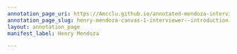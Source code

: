 ```yaml
---
annotation_page_uri: https://Amcclu.github.io/annotated-mendoza-interview/annotations/henry-mendoza-canvas-1-interviewer--introduction--positioning-interview.json
annotation_page_slug: henry-mendoza-canvas-1-interviewer--introduction--positioning-interview
layout: annotation_page
manifest_label: Henry Mendoza

---
```

